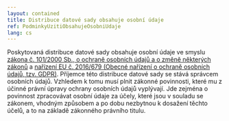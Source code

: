 ```yaml
---
layout: contained
title: Distribuce datové sady obsahuje osobní údaje
ref: PodminkyUzitiObsahujeOsobniUdaje
lang: cs
---
```


Poskytovaná distribuce datové sady obsahuje osobní údaje ve smyslu [zákona č. 101/2000 Sb., o ochraně osobních údajů a o změně některých zákonů](https://www.zakonyprolidi.cz/cs/2000-101) a [nařízení EU č. 2016/679 (Obecné nařízení o ochraně osobních údajů, tzv. GDPR)](http://eur-lex.europa.eu/legal-content/CS/TXT/HTML/?uri=CELEX:32016R0679&from=CS).
Příjemce této distribuce datové sady se stává správcem osobních údajů.
Vzhledem k tomu musí plnit zákonné povinnosti, které mu z účinné právní úpravy ochrany osobních údajů vyplývají.
Jde zejména o povinnost zpracovávat osobní údaje za účely, které jsou v souladu se zákonem, vhodným způsobem a po dobu nezbytnou k dosažení těchto účelů, a to na základě zákonného právního titulu.
